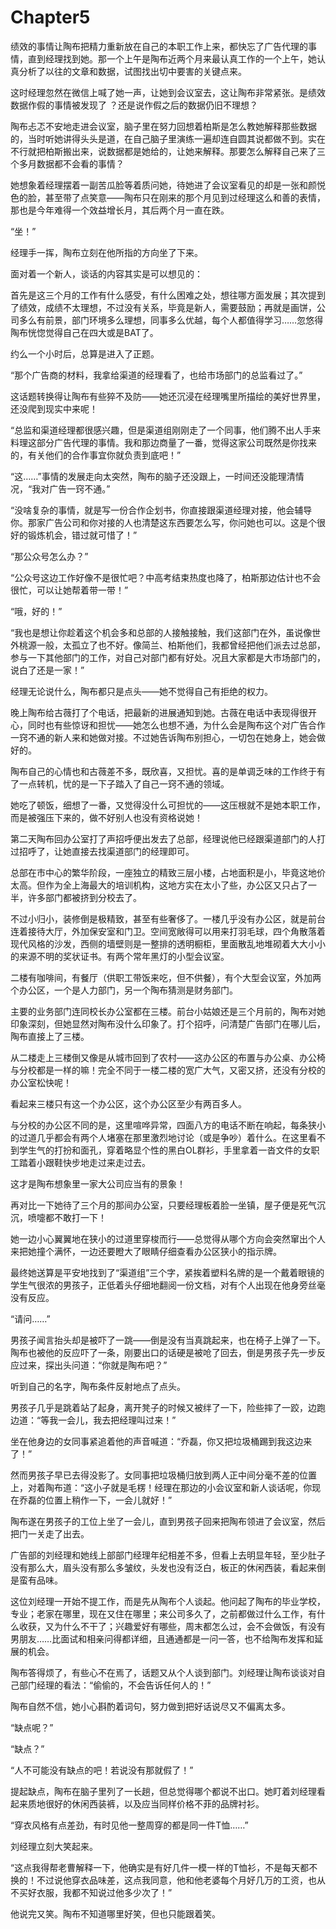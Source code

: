 # Chapter5

绩效的事情让陶布把精力重新放在自己的本职工作上来，都快忘了广告代理的事情，直到经理找到她。那一个上午是陶布近两个月来最认真工作的一个上午，她认真分析了以往的文章和数据，试图找出切中要害的关键点来。

这时经理忽然在微信上喊了她一声，让她到会议室去，这让陶布非常紧张。是绩效数据作假的事情被发现了 ？还是说作假之后的数据仍旧不理想？

陶布忐忑不安地走进会议室，脑子里在努力回想着柏斯是怎么教她解释那些数据的，当时听她讲得头头是道，在自己脑子里演练一遍却连自圆其说都做不到。实在不行就把柏斯搬出来，说数据都是她给的，让她来解释。那要怎么解释自己来了三个多月数据都不会看的事情？

她想象着经理摆着一副苦瓜脸等着质问她，待她进了会议室看见的却是一张和颜悦色的脸，甚至带了点笑意——陶布只在刚来的那个月见到过经理这么和善的表情，那也是今年难得一个效益增长月，其后两个月一直在跌。

“坐！”

经理手一挥，陶布立刻在他所指的方向坐了下来。

面对着一个新人，谈话的内容其实是可以想见的：

首先是这三个月的工作有什么感受，有什么困难之处，想往哪方面发展；其次提到了绩效，成绩不太理想，不过没有关系，毕竟是新人，需要鼓励；再就是画饼，公司多么有前景，部门环境多么理想，同事多么优越，每个人都值得学习……忽悠得陶布恍惚觉得自己在四大或是BAT了。

约么一个小时后，总算是进入了正题。

“那个广告商的材料，我拿给渠道的经理看了，也给市场部门的总监看过了。”

这话题转换得让陶布有些猝不及防——她还沉浸在经理嘴里所描绘的美好世界里，还没爬到现实中来呢！

“总监和渠道经理都很感兴趣，但是渠道组刚刚走了一个同事，他们腾不出人手来料理这部分广告代理的事情。我和那边商量了一番，觉得这家公司既然是你找来的，有关他们的合作事宜你就负责到底吧！”

“这……”事情的发展走向太突然，陶布的脑子还没跟上，一时间还没能理清情况，“我对广告一窍不通。”

“没啥复杂的事情，就是写一份合作企划书，你直接跟渠道经理对接，他会辅导你。那家广告公司和你对接的人也清楚这东西要怎么写，你问她也可以。这是个很好的锻炼机会，错过就可惜了！”

“那公众号怎么办？”

“公众号这边工作好像不是很忙吧？中高考结束热度也降了，柏斯那边估计也不会很忙，可以让她帮着带一带！”

“哦，好的！”

“我也是想让你趁着这个机会多和总部的人接触接触，我们这部门在外，虽说像世外桃源一般，太孤立了也不好。像简兰、柏斯他们，我都曾经把他们派去过总部，参与一下其他部门的工作，对自己对部门都有好处。况且大家都是大市场部门的，说白了还是一家！”

经理无论说什么，陶布都只是点头——她不觉得自己有拒绝的权力。

晚上陶布给古薇打了个电话，把最新的进展通知到她。古薇在电话中表现得很开心，同时也有些惊讶和担忧——她怎么也想不通，为什么会是陶布这个对广告合作一窍不通的新人来和她做对接。不过她告诉陶布别担心，一切包在她身上，她会做好的。

陶布自己的心情也和古薇差不多，既欣喜，又担忧。喜的是单调乏味的工作终于有了一点转机，忧的是一下子踏入了自己一窍不通的领域。

她吃了顿饭，细想了一番，又觉得没什么可担忧的——这压根就不是她本职工作，而是被强压下来的，做不好别人也没有资格说她！

第二天陶布回办公室打了声招呼便出发去了总部，经理说他已经跟渠道部门的人打过招呼了，让她直接去找渠道部门的经理即可。

总部在市中心的繁华阶段，一座独立的精致三层小楼，占地面积是小，毕竟这地价太高。但作为全上海最大的培训机构，这地方实在太小了些，办公区又只占了一半，许多部门都被挤到分校去了。

不过小归小，装修倒是极精致，甚至有些奢侈了。一楼几乎没有办公区，就是前台连着接待大厅，外加保安室和门卫。空间宽敞得可以用来打羽毛球，四个角散落着现代风格的沙发，西侧的墙壁则是一整排的透明橱柜，里面散乱地堆砌着大大小小的来源不明的奖状证书。有两个常年黑灯的小型会议室。

二楼有咖啡间，有餐厅（供职工带饭来吃，但不供餐），有个大型会议室，外加两个办公区，一个是人力部门，另一个陶布猜测是财务部门。

主要的业务部门连同校长办公室都在三楼。前台小姑娘还是三个月前的，陶布对她印象深刻，但她显然对陶布没什么印象了。打个招呼，问清楚广告部门在哪儿后，陶布直接上了三楼。

从二楼走上三楼倒又像是从城市回到了农村——这办公区的布置与办公桌、办公椅与分校都是一样的嘛！完全不同于一楼二楼的宽广大气，又密又挤，还没有分校的办公室松快呢！

看起来三楼只有这一个办公区，这个办公区至少有两百多人。

与分校的办公区不同的是，这里喧哗异常，四面八方的电话不断在响起，每条狭小的过道几乎都会有两个人堵塞在那里激烈地讨论（或是争吵）着什么。在这里看不到学生气的打扮和面孔，穿着略显个性的黑白OL群衫，手里拿着一沓文件的女职工踏着小跟鞋快步地走过来走过去。

这才是陶布想象里一家大公司应当有的景象！

再对比一下她待了三个月的那间办公室，只要经理板着脸一坐镇，屋子便是死气沉沉，喷嚏都不敢打一下！

她一边小心翼翼地在狭小的过道里穿梭而行——总觉得从哪个方向会突然窜出个人来把她撞个满怀，一边还要瞪大了眼睛仔细查看办公区狭小的指示牌。

最终她送算是平安地找到了“渠道组”三个字，紧挨着塑料名牌的是一个戴着眼镜的学生气很浓的男孩子，正低着头仔细地翻阅一份文档，对有个人出现在他身旁丝毫没有反应。

“请问……”

男孩子闻言抬头却是被吓了一跳——倒是没有当真跳起来，也在椅子上弹了一下。陶布也被他的反应吓了一条，刚要出口的话硬是被呛了回去，倒是男孩子先一步反应过来，探出头问道：“你就是陶布吧？”

听到自己的名字，陶布条件反射地点了点头。

男孩子几乎是跳着站了起身，离开凳子的时候又被绊了一下，险些摔了一跤，边跑边道：“等我一会儿，我去把经理叫过来！”

坐在他身边的女同事紧追着他的声音喊道：“乔磊，你又把垃圾桶踢到我这边来了！”

然而男孩子早已去得没影了。女同事把垃圾桶归放到两人正中间分毫不差的位置上，对着陶布道：“这小子就是毛楞！经理在那边的小会议室和新人谈话呢，你现在乔磊的位置上稍作一下，一会儿就好！”

陶布遂在男孩子的工位上坐了一会儿，直到男孩子回来把陶布领进了会议室，然后把门一关走了出去。

广告部的刘经理和她线上部部门经理年纪相差不多，但看上去明显年轻，至少肚子没有那么大，眉头没有那么多皱纹，头发也没有泛白，板正的休闲西装，看起来倒是蛮有品味。

这位刘经理一开始不提工作，而是先从陶布个人谈起。他问起了陶布的毕业学校，专业；老家在哪里，现在又住在哪里；来公司多久了，之前都做过什么工作，有什么收获，又为什么不干了；兴趣爱好有哪些，周末都怎么过，会不会做饭，有没有男朋友……比面试和相亲问得都详细，且通通都是一问一答，也不给陶布发挥和延展的机会。

陶布答得烦了，有些心不在焉了，话题又从个人谈到部门。刘经理让陶布谈谈对自己部门经理的看法：“偷偷的，不会告诉任何人的！”

陶布自然不信，她小心斟酌着词句，努力做到把好话说尽又不偏离太多。

“缺点呢？”

“缺点？”

“人不可能没有缺点的吧！若说没有那就假了！”

提起缺点，陶布在脑子里列了一长趟，但总觉得哪个都说不出口。她盯着刘经理看起来质地很好的休闲西装裤，以及应当同样价格不菲的品牌衬衫。

“穿衣风格有点差劲，有时见他一整周穿的都是同一件T恤……”

刘经理立刻大笑起来。

“这点我得帮老曹解释一下，他确实是有好几件一模一样的T恤衫，不是每天都不换的！不过说他穿衣品味差，这点我同意，他和他老婆每个月好几万的工资，也从不买好衣服，我都不知说过他多少次了！”

他说完又笑。陶布不知道哪里好笑，但也只能跟着笑。
